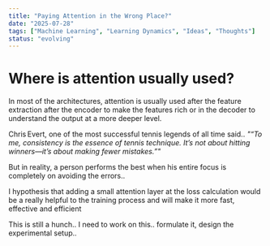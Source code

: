 ```yaml
---
title: "Paying Attention in the Wrong Place?"
date: "2025-07-28"
tags: ["Machine Learning", "Learning Dynamics", "Ideas", "Thoughts"]
status: "evolving"
---
```


# Where is attention usually used? 

In most of the architectures, attention is usually used after the feature extraction after the encoder to make the features rich or in the decoder to understand the output at a more deeper level. 

Chris Evert, one of the most successful tennis legends of all time said.. *"“To me, consistency is the essence of tennis technique. It’s not about hitting winners—it’s about making fewer mistakes.”"*

But in reality, a person performs the best when his entire focus is completely on avoiding the errors.. 

I hypothesis that adding a small attention layer at the loss calculation would be a really helpful to the training process and will make it more fast, effective and efficient

This is still a hunch.. I need to work on this.. formulate it, design the experimental setup.. 
